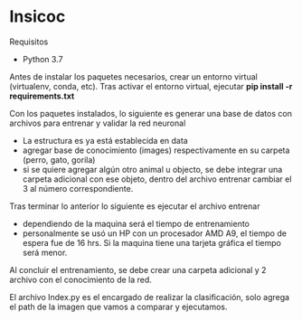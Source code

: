 # Insicoc
Requisitos
- Python 3.7

Antes de instalar los paquetes necesarios, crear un entorno virtual (virtualenv, conda, etc).
Tras activar el entorno virtual, ejecutar **pip install -r requirements.txt**

Con los paquetes instalados, lo siguiente es generar una base de datos con archivos para entrenar y validar la red neuronal
- La estructura es ya está establecida en data
- agregar base de conocimiento (images) respectivamente en su carpeta (perro, gato, gorila)
- si se quiere agregar algún otro animal u objecto, se debe integrar una carpeta adicional con ese objeto, dentro del archivo entrenar cambiar el 3 al número correspondiente.

Tras terminar lo anterior lo siguiente es ejecutar el archivo entrenar
- dependiendo de la maquina será el tiempo de entrenamiento
- personalmente se usó un HP con un procesador AMD A9, el tiempo de espera fue de 16 hrs. Si la maquina tiene una tarjeta gráfica el tiempo será menor.


Al concluir el entrenamiento, se debe crear una carpeta adicional y 2 archivo con el conocimiento de la red.

El archivo Index.py es el encargado de realizar la clasificación, solo agrega el path de la imagen que vamos a comparar y ejecutamos.
